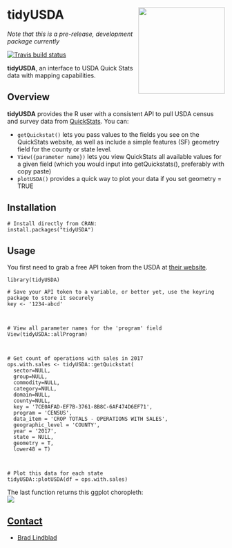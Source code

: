 
# tidyUSDA <a href='https://github.com/bradlindblad/tidyusda'><img src='/images/tidyusda.png' align="right" height="200" /></a>
*Note that this is a pre-release, development package currently*
 <!-- badges: start -->
  [![Travis build status](https://travis-ci.com/bradlindblad/tidyusda.svg?branch=master)](https://travis-ci.com/bradlindblad/tidyusda)
  <!-- badges: end -->
  
**tidyUSDA**, an interface to USDA Quick Stats data with mapping capabilities.


## Overview
**tidyUSDA** provides the R user with a consistent API to pull USDA census and survey data from [QuickStats](https://quickstats.nass.usda.gov/). You can:    
* ```getQuickstat()``` lets you pass values to the fields you see on the QuickStats website, as well as include a simple features (SF) geometry field for the county or state level. 
* ```View({parameter name})``` lets you view QuickStats all available values for a given field (which you would input into getQuickstats(), preferably with copy paste)
* ```plotUSDA()``` provides a quick way to plot your data if you set geometry = TRUE

## Installation
```
# Install directly from CRAN:
install.packages("tidyUSDA")
```

## Usage
You first need to grab a free API token from the USDA at [their website](https://quickstats.nass.usda.gov/api).    

```
library(tidyUSDA)

# Save your API token to a variable, or better yet, use the keyring package to store it securely
key <- '1234-abcd'



# View all parameter names for the 'program' field
View(tidyUSDA::allProgram)



# Get count of operations with sales in 2017
ops.with.sales <- tidyUSDA::getQuickstat(
  sector=NULL,
  group=NULL,
  commodity=NULL,
  category=NULL,
  domain=NULL,
  county=NULL,
  key = '7CE0AFAD-EF7B-3761-8B8C-6AF474D6EF71',
  program = 'CENSUS',
  data_item = 'CROP TOTALS - OPERATIONS WITH SALES',
  geographic_level = 'COUNTY',
  year = '2017',
  state = NULL,
  geometry = T,
  lower48 = T)



# Plot this data for each state
tidyUSDA::plotUSDA(df = ops.with.sales)
```
The last function returns this ggplot choropleth:    
<a href='https://github.com/bradlindblad/tidyusda'><img src='/images/choropleth.png' align="center"  />


## Contact
* [Brad Lindblad](https://github.com/bradlindblad)

